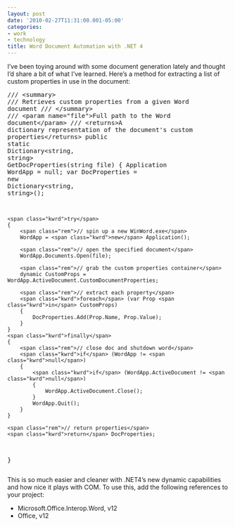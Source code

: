```yaml
---
layout: post
date: '2010-02-27T11:31:00.001-05:00'
categories:
- work
- technology
title: Word Document Automation with .NET 4
---
```



I’ve been toying around with some document generation lately and thought I’d share a bit of what I’ve learned. Here’s a method for extracting a list of custom properties in use in the document:  <pre class="csharpcode"><span class="rem">/// &lt;summary&gt;</span>
<span class="rem">/// Retrieves custom properties from a given Word document</span>
<span class="rem">/// &lt;/summary&gt;</span>
<span class="rem">/// &lt;param name=&quot;file&quot;&gt;Full path to the Word document&lt;/param&gt;</span>
<span class="rem">/// &lt;returns&gt;A dictionary representation of the document's custom properties&lt;/returns&gt;</span>
<span class="kwrd">public</span> <span class="kwrd">static</span> Dictionary&lt;<span class="kwrd">string</span>, <span class="kwrd">string</span>&gt; GetDocProperties(<span class="kwrd">string</span> file)
{
    Application WordApp = <span class="kwrd">null</span>;
    var DocProperties = <span class="kwrd">new</span> Dictionary&lt;<span class="kwrd">string</span>, <span class="kwrd">string</span>&gt;();

    <span class="kwrd">try</span>
    {
        <span class="rem">// spin up a new WinWord.exe</span>
        WordApp = <span class="kwrd">new</span> Application();

        <span class="rem">// open the specified document</span>
        WordApp.Documents.Open(file);

        <span class="rem">// grab the custom properties container</span>
        dynamic CustomProps = WordApp.ActiveDocument.CustomDocumentProperties;

        <span class="rem">// extract each property</span>
        <span class="kwrd">foreach</span> (var Prop <span class="kwrd">in</span> CustomProps)
        {
            DocProperties.Add(Prop.Name, Prop.Value);
        }
    }
    <span class="kwrd">finally</span>
    {
        <span class="rem">// close doc and shutdown word</span>
        <span class="kwrd">if</span> (WordApp != <span class="kwrd">null</span>)
        {
            <span class="kwrd">if</span> (WordApp.ActiveDocument != <span class="kwrd">null</span>)
            {
                WordApp.ActiveDocument.Close();
            }
            WordApp.Quit();
        }
    }

    <span class="rem">// return properties</span>
    <span class="kwrd">return</span> DocProperties;
}</pre>


This is so much easier and cleaner with .NET4’s new dynamic capabilities and how nice it plays with COM. To use this, add the following references to your project:

<ul>
  <li>Microsoft.Office.Interop.Word, v12 </li>

  <li>Office, v12 </li>
</ul>